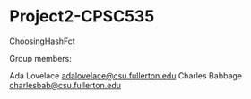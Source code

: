 # Project2-CPSC535
ChoosingHashFct

Group members:

Ada Lovelace adalovelace@csu.fullerton.edu
Charles Babbage charlesbab@csu.fullerton.edu